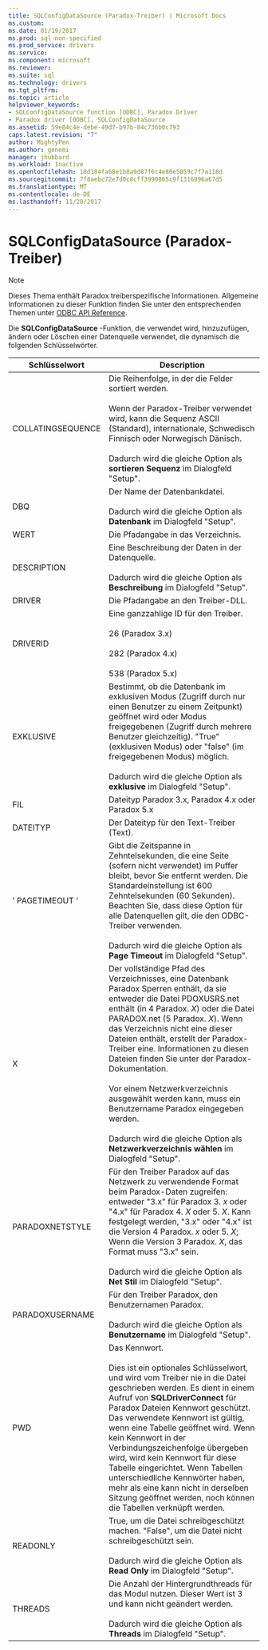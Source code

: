 ```yaml
---
title: SQLConfigDataSource (Paradox-Treiber) | Microsoft Docs
ms.custom: 
ms.date: 01/19/2017
ms.prod: sql-non-specified
ms.prod_service: drivers
ms.service: 
ms.component: microsoft
ms.reviewer: 
ms.suite: sql
ms.technology: drivers
ms.tgt_pltfrm: 
ms.topic: article
helpviewer_keywords:
- SQLConfigDataSource function [ODBC], Paradox Driver
- Paradox driver [ODBC], SQLConfigDataSource
ms.assetid: 59e84c4e-debe-49d7-b97b-84c736b0c793
caps.latest.revision: "7"
author: MightyPen
ms.author: genemi
manager: jhubbard
ms.workload: Inactive
ms.openlocfilehash: 18d184fa68e1b8a9d87f6c4e86e5059c7f7a118d
ms.sourcegitcommit: 7f8aebc72e7d0c8cff3990865c9f1316996a67d5
ms.translationtype: MT
ms.contentlocale: de-DE
ms.lasthandoff: 11/20/2017
---
```

# <a name="sqlconfigdatasource-paradox-driver"></a>SQLConfigDataSource (Paradox-Treiber)
> [!NOTE]  
>  Dieses Thema enthält Paradox treiberspezifische Informationen. Allgemeine Informationen zu dieser Funktion finden Sie unter den entsprechenden Themen unter [ODBC API Reference](../../odbc/reference/syntax/odbc-api-reference.md).  
  
 Die **SQLConfigDataSource** -Funktion, die verwendet wird, hinzuzufügen, ändern oder Löschen einer Datenquelle verwendet, die dynamisch die folgenden Schlüsselwörter.  
  
|Schlüsselwort|Description|  
|-------------|-----------------|  
|COLLATINGSEQUENCE|Die Reihenfolge, in der die Felder sortiert werden.<br /><br /> Wenn der Paradox-Treiber verwendet wird, kann die Sequenz ASCII (Standard), internationale, Schwedisch Finnisch oder Norwegisch Dänisch.<br /><br /> Dadurch wird die gleiche Option als **sortieren Sequenz** im Dialogfeld "Setup".|  
|DBQ|Der Name der Datenbankdatei.<br /><br /> Dadurch wird die gleiche Option als **Datenbank** im Dialogfeld "Setup".|  
|WERT|Die Pfadangabe in das Verzeichnis.|  
|DESCRIPTION|Eine Beschreibung der Daten in der Datenquelle.<br /><br /> Dadurch wird die gleiche Option als **Beschreibung** im Dialogfeld "Setup".|  
|DRIVER|Die Pfadangabe an den Treiber-DLL.|  
|DRIVERID|Eine ganzzahlige ID für den Treiber.<br /><br /> 26 (Paradox 3.x)<br /><br /> 282 (Paradox 4.x)<br /><br /> 538 (Paradox 5.x)|  
|EXKLUSIVE|Bestimmt, ob die Datenbank im exklusiven Modus (Zugriff durch nur einen Benutzer zu einem Zeitpunkt) geöffnet wird oder Modus freigegebenen (Zugriff durch mehrere Benutzer gleichzeitig). "True" (exklusiven Modus) oder "false" (im freigegebenen Modus) möglich.<br /><br /> Dadurch wird die gleiche Option als **exklusive** im Dialogfeld "Setup".|  
|FIL|Dateityp Paradox 3.x, Paradox 4.x oder Paradox 5.x|  
|DATEITYP|Der Dateityp für den Text-Treiber (Text).|  
|' PAGETIMEOUT '|Gibt die Zeitspanne in Zehntelsekunden, die eine Seite (sofern nicht verwendet) im Puffer bleibt, bevor Sie entfernt werden. Die Standardeinstellung ist 600 Zehntelsekunden (60 Sekunden). Beachten Sie, dass diese Option für alle Datenquellen gilt, die den ODBC-Treiber verwenden.<br /><br /> Dadurch wird die gleiche Option als **Page Timeout** im Dialogfeld "Setup".|  
|X|Der vollständige Pfad des Verzeichnisses, eine Datenbank Paradox Sperren enthält, da sie entweder die Datei PDOXUSRS.net enthält (in 4 Paradox. *X*) oder die Datei PARADOX.net (5 Paradox. *X*). Wenn das Verzeichnis nicht eine dieser Dateien enthält, erstellt der Paradox-Treiber eine. Informationen zu diesen Dateien finden Sie unter der Paradox-Dokumentation.<br /><br /> Vor einem Netzwerkverzeichnis ausgewählt werden kann, muss ein Benutzername Paradox eingegeben werden.<br /><br /> Dadurch wird die gleiche Option als **Netzwerkverzeichnis wählen** im Dialogfeld "Setup".|  
|PARADOXNETSTYLE|Für den Treiber Paradox auf das Netzwerk zu verwendende Format beim Paradox-Daten zugreifen: entweder "3.x" für Paradox 3. *x* oder "4.x" für Paradox 4. *X* oder 5. *X*. Kann festgelegt werden, "3.x" oder "4.x" ist die Version 4 Paradox. *x* oder 5. *X*; Wenn die Version 3 Paradox. *X*, das Format muss "3.x" sein.<br /><br /> Dadurch wird die gleiche Option als **Net Stil** im Dialogfeld "Setup".|  
|PARADOXUSERNAME|Für den Treiber Paradox, den Benutzernamen Paradox.<br /><br /> Dadurch wird die gleiche Option als **Benutzername** im Dialogfeld "Setup".|  
|PWD|Das Kennwort.<br /><br /> Dies ist ein optionales Schlüsselwort, und wird vom Treiber nie in die Datei geschrieben werden. Es dient in einem Aufruf von **SQLDriverConnect** für Paradox Dateien Kennwort geschützt. Das verwendete Kennwort ist gültig, wenn eine Tabelle geöffnet wird. Wenn kein Kennwort in der Verbindungszeichenfolge übergeben wird, wird kein Kennwort für diese Tabelle eingerichtet. Wenn Tabellen unterschiedliche Kennwörter haben, mehr als eine kann nicht in derselben Sitzung geöffnet werden, noch können die Tabellen verknüpft werden.|  
|READONLY|True, um die Datei schreibgeschützt machen. "False", um die Datei nicht schreibgeschützt sein.<br /><br /> Dadurch wird die gleiche Option als **Read Only** im Dialogfeld "Setup".|  
|THREADS|Die Anzahl der Hintergrundthreads für das Modul nutzen. Dieser Wert ist 3 und kann nicht geändert werden.<br /><br /> Dadurch wird die gleiche Option als **Threads** im Dialogfeld "Setup".|
